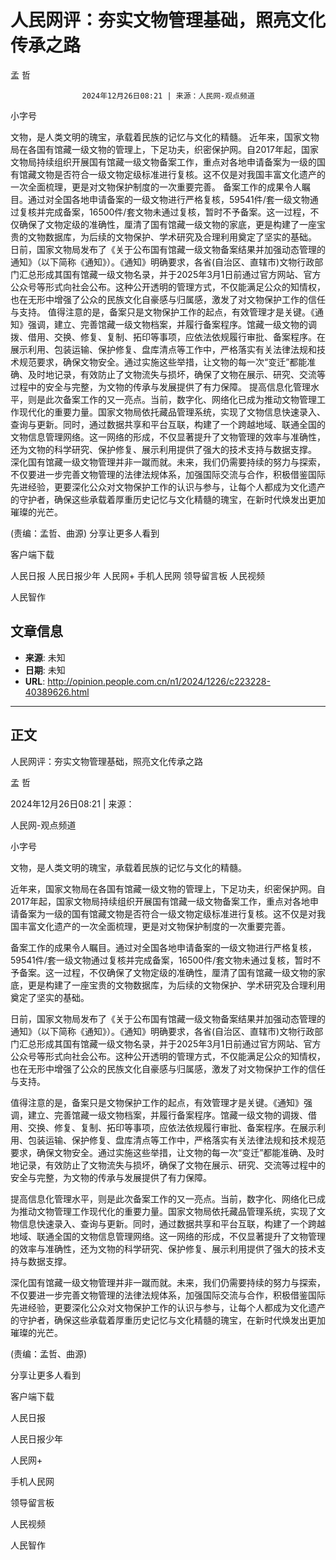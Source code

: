 # 人民网评：夯实文物管理基础，照亮文化传承之路

孟 哲


					2024年12月26日08:21 | 来源：人民网-观点频道


小字号





文物，是人类文明的瑰宝，承载着民族的记忆与文化的精髓。
近年来，国家文物局在各国有馆藏一级文物的管理上，下足功夫，织密保护网。自2017年起，国家文物局持续组织开展国有馆藏一级文物备案工作，重点对各地申请备案为一级的国有馆藏文物是否符合一级文物定级标准进行复核。这不仅是对我国丰富文化遗产的一次全面梳理，更是对文物保护制度的一次重要完善。
备案工作的成果令人瞩目。通过对全国各地申请备案的一级文物进行严格复核，59541件/套一级文物通过复核并完成备案，16500件/套文物未通过复核，暂时不予备案。这一过程，不仅确保了文物定级的准确性，厘清了国有馆藏一级文物的家底，更是构建了一座宝贵的文物数据库，为后续的文物保护、学术研究及合理利用奠定了坚实的基础。
日前，国家文物局发布了《关于公布国有馆藏一级文物备案结果并加强动态管理的通知》（以下简称《通知》）。《通知》明确要求，各省(自治区、直辖市)文物行政部门汇总形成其国有馆藏一级文物名录，并于2025年3月1日前通过官方网站、官方公众号等形式向社会公布。这种公开透明的管理方式，不仅能满足公众的知情权，也在无形中增强了公众的民族文化自豪感与归属感，激发了对文物保护工作的信任与支持。
值得注意的是，备案只是文物保护工作的起点，有效管理才是关键。《通知》强调，建立、完善馆藏一级文物档案，并履行备案程序。馆藏一级文物的调拨、借用、交换、修复、复制、拓印等事项，应依法依规履行审批、备案程序。在展示利用、包装运输、保护修复、盘库清点等工作中，严格落实有关法律法规和技术规范要求，确保文物安全。通过实施这些举措，让文物的每一次“变迁”都能准确、及时地记录，有效防止了文物流失与损坏，确保了文物在展示、研究、交流等过程中的安全与完整，为文物的传承与发展提供了有力保障。
提高信息化管理水平，则是此次备案工作的又一亮点。当前，数字化、网络化已成为推动文物管理工作现代化的重要力量。国家文物局依托藏品管理系统，实现了文物信息快速录入、查询与更新。同时，通过数据共享和平台互联，构建了一个跨越地域、联通全国的文物信息管理网络。这一网络的形成，不仅显著提升了文物管理的效率与准确性，还为文物的科学研究、保护修复、展示利用提供了强大的技术支持与数据支撑。
深化国有馆藏一级文物管理并非一蹴而就。未来，我们仍需要持续的努力与探索，不仅要进一步完善文物管理的法律法规体系，加强国际交流与合作，积极借鉴国际先进经验，更要深化公众对文物保护工作的认识与参与，让每个人都成为文化遗产的守护者，确保这些承载着厚重历史记忆与文化精髓的瑰宝，在新时代焕发出更加璀璨的光芒。

(责编：孟哲、曲源)
分享让更多人看到  


客户端下载

人民日报
人民日报少年
人民网+
手机人民网
领导留言板
人民视频

人民智作

## 文章信息

- **来源**: 未知
- **日期**: 未知
- **URL**: http://opinion.people.com.cn/n1/2024/1226/c223228-40389626.html

---

## 正文

人民网评：夯实文物管理基础，照亮文化传承之路

孟 哲

2024年12月26日08:21 | 来源：

人民网-观点频道

小字号

文物，是人类文明的瑰宝，承载着民族的记忆与文化的精髓。

近年来，国家文物局在各国有馆藏一级文物的管理上，下足功夫，织密保护网。自2017年起，国家文物局持续组织开展国有馆藏一级文物备案工作，重点对各地申请备案为一级的国有馆藏文物是否符合一级文物定级标准进行复核。这不仅是对我国丰富文化遗产的一次全面梳理，更是对文物保护制度的一次重要完善。

备案工作的成果令人瞩目。通过对全国各地申请备案的一级文物进行严格复核，59541件/套一级文物通过复核并完成备案，16500件/套文物未通过复核，暂时不予备案。这一过程，不仅确保了文物定级的准确性，厘清了国有馆藏一级文物的家底，更是构建了一座宝贵的文物数据库，为后续的文物保护、学术研究及合理利用奠定了坚实的基础。

日前，国家文物局发布了《关于公布国有馆藏一级文物备案结果并加强动态管理的通知》（以下简称《通知》）。《通知》明确要求，各省(自治区、直辖市)文物行政部门汇总形成其国有馆藏一级文物名录，并于2025年3月1日前通过官方网站、官方公众号等形式向社会公布。这种公开透明的管理方式，不仅能满足公众的知情权，也在无形中增强了公众的民族文化自豪感与归属感，激发了对文物保护工作的信任与支持。

值得注意的是，备案只是文物保护工作的起点，有效管理才是关键。《通知》强调，建立、完善馆藏一级文物档案，并履行备案程序。馆藏一级文物的调拨、借用、交换、修复、复制、拓印等事项，应依法依规履行审批、备案程序。在展示利用、包装运输、保护修复、盘库清点等工作中，严格落实有关法律法规和技术规范要求，确保文物安全。通过实施这些举措，让文物的每一次“变迁”都能准确、及时地记录，有效防止了文物流失与损坏，确保了文物在展示、研究、交流等过程中的安全与完整，为文物的传承与发展提供了有力保障。

提高信息化管理水平，则是此次备案工作的又一亮点。当前，数字化、网络化已成为推动文物管理工作现代化的重要力量。国家文物局依托藏品管理系统，实现了文物信息快速录入、查询与更新。同时，通过数据共享和平台互联，构建了一个跨越地域、联通全国的文物信息管理网络。这一网络的形成，不仅显著提升了文物管理的效率与准确性，还为文物的科学研究、保护修复、展示利用提供了强大的技术支持与数据支撑。

深化国有馆藏一级文物管理并非一蹴而就。未来，我们仍需要持续的努力与探索，不仅要进一步完善文物管理的法律法规体系，加强国际交流与合作，积极借鉴国际先进经验，更要深化公众对文物保护工作的认识与参与，让每个人都成为文化遗产的守护者，确保这些承载着厚重历史记忆与文化精髓的瑰宝，在新时代焕发出更加璀璨的光芒。

(责编：孟哲、曲源)

分享让更多人看到

客户端下载

人民日报

人民日报少年

人民网+

手机人民网

领导留言板

人民视频

人民智作

